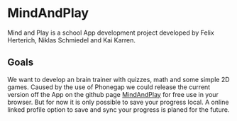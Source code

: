 # MindAndPlay
Mind and Play is a school App development project developed by Felix Herterich, Niklas Schmiedel and Kai Karren.

<h2>Goals</h2>
We want to develop an brain trainer with quizzes, math and some simple 2D games.
Caused by the use of Phonegap we could release the current version off the App on the github page <a href="kaik-interactive.github.io/MindAndPlay">MindAndPlay</a> for free use in your browser.
But for now it is only possible to save your progress local. A online linked profile option to save and sync your progress is planed for the future.


